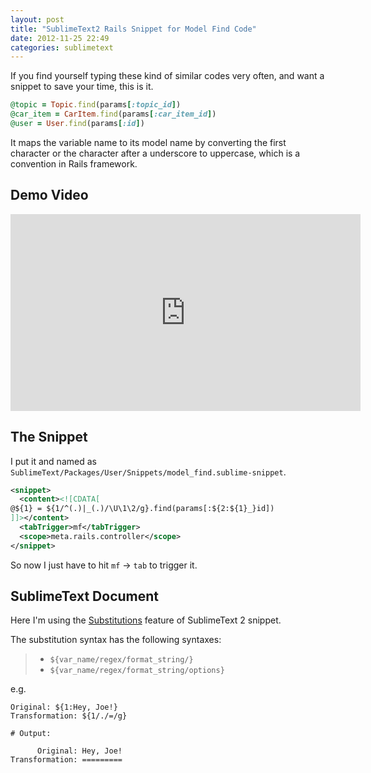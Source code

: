 ```yaml
---
layout: post
title: "SublimeText2 Rails Snippet for Model Find Code"
date: 2012-11-25 22:49
categories: sublimetext
---
```

If you find yourself typing these kind of similar codes very often, and want a snippet to save your time, this is it.

```ruby
@topic = Topic.find(params[:topic_id])
@car_item = CarItem.find(params[:car_item_id])
@user = User.find(params[:id])
```

It maps the variable name to its model name by converting the first character or the character after a underscore to uppercase, which is a convention in Rails framework.

## Demo Video
<iframe width="560" height="315" src="http://www.youtube.com/embed/jGbvBn801Ao" frameborder="0" allowfullscreen></iframe>

## The Snippet ##

I put it and named as `SublimeText/Packages/User/Snippets/model_find.sublime-snippet`.

```xml
<snippet>
  <content><![CDATA[
@${1} = ${1/^(.)|_(.)/\U\1\2/g}.find(params[:${2:${1}_}id])
]]></content>
  <tabTrigger>mf</tabTrigger>
  <scope>meta.rails.controller</scope>
</snippet>
```
So now I just have to hit `mf` -> `tab` to trigger it.

## SublimeText Document ##

Here I'm using the [Substitutions](http://docs.sublimetext.info/en/latest/extensibility/snippets.html#substitutions) feature of SublimeText 2 snippet.

The substitution syntax has the following syntaxes:

> - `${var_name/regex/format_string/}`
> - `${var_name/regex/format_string/options}`

e.g.

```
Original: ${1:Hey, Joe!}
Transformation: ${1/./=/g}

# Output:

      Original: Hey, Joe!
Transformation: =========
```